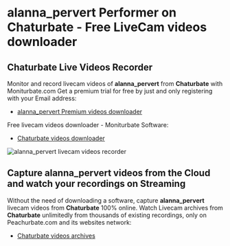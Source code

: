 # alanna_pervert Performer on Chaturbate - Free LiveCam videos downloader

## Chaturbate Live Videos Recorder

Monitor and record livecam videos of **alanna_pervert** from **Chaturbate** with Moniturbate.com
Get a premium trial for free by just and only registering with your Email address:
* [alanna_pervert Premium videos downloader](https://moniturbate.com/request-demo-licence-key.html)

Free livecam videos downloader - Moniturbate Software:
* [Chaturbate videos downloader](https://moniturbate.com/moniturbate-download-software.html)

![alanna_pervert livecam videos recorder](https://peachurnet.com/templates/moniturbate-software.png)


## Capture alanna_pervert videos from the Cloud and watch your recordings on Streaming

Without the need of downloading a software, capture **alanna_pervert** livecam videos from **Chaturbate** 100% online.
Watch Livecam archives from **Chaturbate** unlimitedly from thousands of existing recordings, only on Peachurbate.com and its websites network:
* [Chaturbate videos archives](https://peachurnet.com/)
